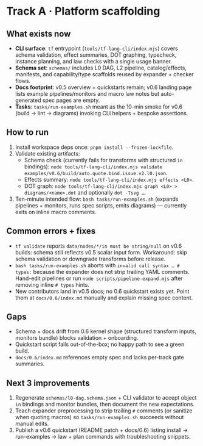 # Track A · Platform scaffolding

## What exists now
- **CLI surface**: `tf` entrypoint (`tools/tf-lang-cli/index.mjs`) covers schema validation, effect summaries, DOT graphing, typecheck, instance planning, and law checks with a single usage banner.
- **Schema set**: `schemas/` includes L0 DAG, L2 pipeline, catalog/effects, manifests, and capability/type scaffolds reused by expander + checker flows.
- **Docs footprint**: v0.5 overview + quickstarts remain; v0.6 landing page lists example pipelines/monitors and macro law notes but auto-generated spec pages are empty.
- **Tasks**: `tasks/run-examples.sh` meant as the 10-min smoke for v0.6 (build → lint → diagrams) invoking CLI helpers + bespoke assertions.

## How to run
1. Install workspace deps once: `pnpm install --frozen-lockfile`.
2. Validate existing artifacts:
   - Schema check (currently fails for transforms with structured `in` bindings): `node tools/tf-lang-cli/index.mjs validate examples/v0.6/build/auto.quote.bind.issue.v2.l0.json`.
   - Effects summary: `node tools/tf-lang-cli/index.mjs effects <L0>`.
   - DOT graph: `node tools/tf-lang-cli/index.mjs graph <L0> > diagrams/<name>.dot` and optionally `dot -Tsvg …`.
3. Ten-minute intended flow: `bash tasks/run-examples.sh` (expands pipelines + monitors, runs spec scripts, emits diagrams) — currently exits on inline macro comments.

## Common errors + fixes
- `tf validate` reports `data/nodes/*/in must be string/null` on v0.6 builds: schema still reflects v0.5 scalar input form. Workaround: skip schema validation or downgrade transforms before release.
- `bash tasks/run-examples.sh` aborts with `invalid call syntax … # types:` because the expander does not strip trailing YAML comments. Hand-edit pipelines or run `node scripts/pipeline-expand.mjs` after removing inline `# types` hints.
- New contributors land in v0.5 docs; no 0.6 quickstart exists yet. Point them at `docs/0.6/index.md` manually and explain missing spec content.

## Gaps
- Schema + docs drift from 0.6 kernel shape (structured transform inputs, monitors bundle) blocks validation + onboarding.
- Quickstart script fails out-of-the-box; no happy path to see a green build.
- `docs/0.6/index.md` references empty spec and lacks per-track gate summaries.

## Next 3 improvements
1. Regenerate `schemas/l0-dag.schema.json` + CLI validator to accept object `in` bindings and monitor bundles, then document the new expectations.
2. Teach expander preprocessing to strip trailing `#` comments (or sanitize when quoting macros) so `tasks/run-examples.sh` succeeds without manual edits.
3. Publish a v0.6 quickstart (README patch + docs/0.6) listing install → run-examples → law + plan commands with troubleshooting snippets.
